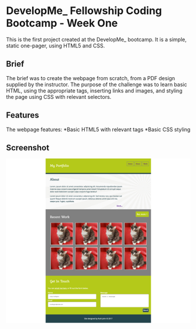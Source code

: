 # DevelopMe_ Fellowship Coding Bootcamp - Week One
This is the first project created at the DevelopMe_ bootcamp. It is a simple, static one-pager, using HTML5 and CSS.

## Brief
The brief was to create the webpage from scratch, from a PDF design supplied by the instructor. The purpose of the challenge was to learn basic HTML, using the appropriate tags, inserting links and images, and styling the page using CSS with relevant selectors.

## Features
The webpage features:
*Basic HTML5 with relevant tags
*Basic CSS styling

## Screenshot
![Example screenshot](./images/screenshot.png)

